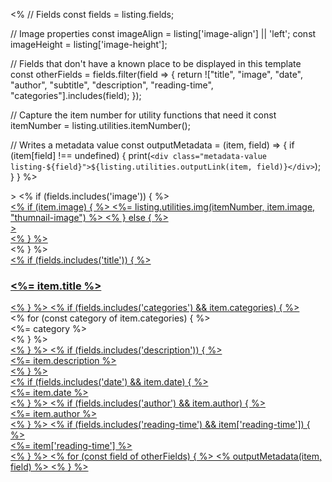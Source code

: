 <%
// Fields
const fields = listing.fields;

// Image properties
const imageAlign = listing['image-align'] || 'left';
const imageHeight = listing['image-height'];

// Fields that don't have a known place to be displayed in this template
const otherFields = fields.filter(field => {
return !["title", "image", "date", "author", "subtitle", "description", "reading-time", "categories"].includes(field);
});

// Capture the item number for utility functions that need it
const itemNumber = listing.utilities.itemNumber();

// Writes a metadata value
const outputMetadata = (item, field) => {
if (item[field] !== undefined) {
print(`<div class="metadata-value listing-${field}">${listing.utilities.outputLink(item, field)}</div>`);  
 }
}
%>

<div class="quarto-post image-<%= imageAlign %>" <%= listing.utilities.metadataAttrs(item) %>>
<% if (fields.includes('image')) { %>
<div class="thumbnail">
<a href="<%- item.path %>">
<% if (item.image) { %>
<%= listing.utilities.img(itemNumber, item.image, "thumnail-image") %>
<% } else { %>
<div class="thumbnail-image"<%= imageHeight ? ` style="height: ${imageHeight};"` : '' %>></div>
<% } %>
</a>
</div>
<% } %>
<div class="body"><a href="<%- item.path %>">
<% if (fields.includes('title')) { %>
<h3 class="no-anchor listing-title"><%= item.title %></h3>
<% } %>
<% if (fields.includes('categories') && item.categories) { %> 
</a>
<div class="listing-categories">
<% for (const category of item.categories) { %>
<div class="listing-category" onclick="window.quartoListingCategory('<%=category%>'); return false;"><%= category %></div>
<% } %>
</div>
<a href="<%- item.path %>">
<% } %> 
<% if (fields.includes('description')) { %>
<div class="delink listing-description">
<%= item.description %>
</div>
<% } %>
</a></div>
<div class="metadata"><a href="<%- item.path %>">
<% if (fields.includes('date') && item.date) { %><div class="listing-date"><%= item.date %></div><% } %>
<% if (fields.includes('author') && item.author) { %><div class="listing-author"><%= item.author %></div><% } %>
<% if (fields.includes('reading-time') && item['reading-time']) { %> <div class="listing-reading-time"><%= item['reading-time'] %></div> <% } %>
<% for (const field of otherFields) { %>
<% outputMetadata(item, field) %>
<% } %>
</a>
</div>

</div>
